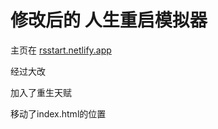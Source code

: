 # 修改后的 人生重启模拟器

主页在 [rsstart.netlify.app](https://rsstart.netlify.app/)

经过大改

加入了重生天赋

移动了index.html的位置
